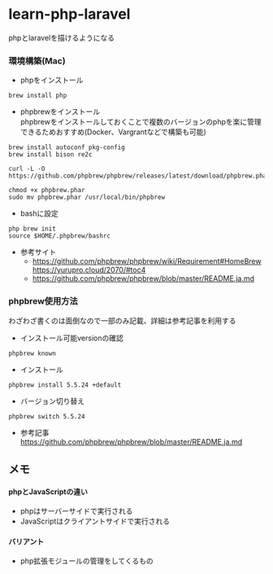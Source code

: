# learn-php-laravel
phpとlaravelを描けるようになる

### 環境構築(Mac)
- phpをインストール  

```
brew install php
```

- phpbrewをインストール  
phpbrewをインストールしておくことで複数のバージョンのphpを楽に管理できるためおすすめ(Docker、Vargrantなどで構築も可能)
```
brew install autoconf pkg-config
brew install bison re2c

curl -L -O https://github.com/phpbrew/phpbrew/releases/latest/download/phpbrew.phar

chmod +x phpbrew.phar
sudo mv phpbrew.phar /usr/local/bin/phpbrew
```
- bashに設定
```
php brew init
source $HOME/.phpbrew/bashrc
```

- 参考サイト  
    - https://github.com/phpbrew/phpbrew/wiki/Requirement#HomeBrew  
https://yurupro.cloud/2070/#toc4
    - https://github.com/phpbrew/phpbrew/blob/master/README.ja.md


### phpbrew使用方法  
わざわざ書くのは面倒なので一部のみ記載、詳細は参考記事を利用する  
- インストール可能versionの確認  
```
phpbrew known
```
- インストール
```
phpbrew install 5.5.24 +default
```
- バージョン切り替え
```
phpbrew switch 5.5.24
```
- 参考記事  
https://github.com/phpbrew/phpbrew/blob/master/README.ja.md

## メモ
 #### phpとJavaScriptの違い
 - phpはサーバーサイドで実行される
 - JavaScriptはクライアントサイドで実行される
 #### バリアント  
 - php拡張モジュールの管理をしてくるもの